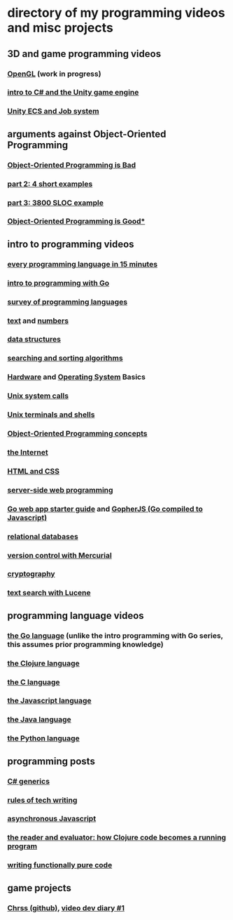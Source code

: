 # directory of my programming videos and misc projects

## 3D and game programming videos

### [OpenGL](https://www.youtube.com/playlist?list=PLIbUZ3URbL0ESKHrvzXuHjrcLi7gxhBby) (work in progress)

### [intro to C# and the Unity game engine](https://www.youtube.com/playlist?list=PLIbUZ3URbL0F8p5TUxBChxqpqEJY8yRJo)

### [Unity ECS and Job system](https://github.com/BrianWill/LearnUnity/blob/master/ecs-jobs/intro.md)

## arguments against Object-Oriented Programming

### [Object-Oriented Programming is Bad](https://www.youtube.com/watch?v=QM1iUe6IofM) 

### [part 2: 4 short examples](https://www.youtube.com/watch?v=IRTfhkiAqPw)

### [part 3: 3800 SLOC example](https://www.youtube.com/watch?v=V6VP-2aIcSc)

### [Object-Oriented Programming is Good*](https://www.youtube.com/watch?v=0iyB0_qPvWk)

## intro to programming videos

### [every programming language in 15 minutes](https://youtu.be/duhDovqHbEs)

### [intro to programming with Go](https://www.youtube.com/playlist?list=PLIbUZ3URbL0GcLBpWebtEXO5kT2_vHfBW)

### [survey of programming languages](https://www.youtube.com/playlist?list=PL7141DE955793D3F0)

### [text](https://www.youtube.com/playlist?list=PL383CCF1CD8313E13) and [numbers](https://www.youtube.com/playlist?list=PLIbUZ3URbL0FAORgAHK8AEx9pJpscPrqd)

### [data structures](https://www.youtube.com/playlist?list=PLA7BE376E483F4EE4)

### [searching and sorting algorithms](https://www.youtube.com/playlist?list=PLB506CF2AF32D8617)

### [Hardware](https://www.youtube.com/playlist?list=PLAF8648427BB68706) and [Operating System](https://www.youtube.com/playlist?list=PLIbUZ3URbL0Gqn0q2-MYJd-3nv6zw7GCQ) Basics

### [Unix system calls](https://www.youtube.com/playlist?list=PL993D01B05C47C28D)

### [Unix terminals and shells](https://www.youtube.com/playlist?list=PLFAC320731F539902)

### [Object-Oriented Programming concepts](https://www.youtube.com/watch?v=lbXsrHGhBAU)

### [the Internet](https://www.youtube.com/playlist?list=PL18AF3812A53E11C5)

### [HTML and CSS](https://www.youtube.com/playlist?list=PLA81DCBC4D8A85E68)

### [server-side web programming](https://www.youtube.com/playlist?list=PL978B2CE2D788F745)

### [Go web app starter guide](https://www.youtube.com/watch?v=uey7jIEmR3A) and [GopherJS (Go compiled to Javascript)](https://youtu.be/HObqhDgMdgk)

### [relational databases](https://www.youtube.com/playlist?list=PL6D2AA443FA10BBBC)

### [version control with Mercurial](https://www.youtube.com/playlist?list=PL0D26673135C9A407)

### [cryptography](https://www.youtube.com/playlist?list=PLB417B9548CC0C258)

### [text search with Lucene](https://www.youtube.com/playlist?list=PLIbUZ3URbL0F4NRRcVTo7qjV20rQtcKqq)

## programming language videos

### [the Go language](https://www.youtube.com/playlist?list=PLIbUZ3URbL0Hn-2v6oB9nMfIfJPYDY9Nv) (unlike the intro programming with Go series, this assumes prior programming knowledge)

### [the Clojure language](https://www.youtube.com/playlist?list=PLAC43CFB134E85266)

### [the C language](https://www.youtube.com/playlist?list=PLEDF53DC200BAF48D)

### [the Javascript language](https://www.youtube.com/playlist?list=PL92D70E98B0336AB2)

### [the Java language](https://www.youtube.com/playlist?list=PLC847C5B15C22BFDC)

### [the Python language](https://www.youtube.com/playlist?list=PL29B31797A997C41E)

## programming posts

### [C# generics](https://gist.github.com/BrianWill/42007fe44310bd4102a54e921ec01b00)
### [rules of tech writing](https://gist.github.com/BrianWill/713b679e212063cc6e56aad8e6303ccb)
### [asynchronous Javascript](https://gist.github.com/BrianWill/d7e02cdeb8d9c43152750c52887418ff)
### [the reader and evaluator: how Clojure code becomes a running program](https://gist.github.com/BrianWill/35d4b948c5b6149f5898)
### [writing functionally pure code](https://gist.github.com/BrianWill/e122e4cffa000d30f187)

## game projects

### [Chrss (github)](https://github.com/BrianWill/chrss), [video dev diary #1](https://youtu.be/gyHuZPnEGRI)